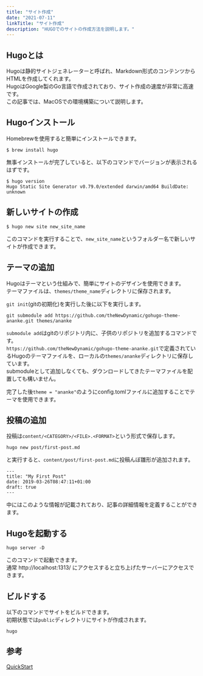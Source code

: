 ```yaml
---
title: "サイト作成"
date: "2021-07-11"
linkTitle: "サイト作成"
description: "HUGOでのサイトの作成方法を説明します。"
---
```


## Hugoとは
Hugoは静的サイトジェネレーターと呼ばれ、Markdown形式のコンテンツからHTMLを作成してくれます。  
HugoはGoogle製のGo言語で作成されており、サイト作成の速度が非常に高速です。  
この記事では、MacOSでの環境構築について説明します。

## Hugoインストール
Homebrewを使用すると簡単にインストールできます。  
```
$ brew install hugo
```

無事インストールが完了していると、以下のコマンドでバージョンが表示されるはずです。  
```
$ hugo version
Hugo Static Site Generator v0.79.0/extended darwin/amd64 BuildDate: unknown
```

## 新しいサイトの作成
```
$ hugo new site new_site_name
```

このコマンドを実行することで、`new_site_name`というフォルダー名で新しいサイトが作成できます。  

## テーマの追加
Hugoはテーマという仕組みで、簡単にサイトのデザインを使用できます。  
テーマファイルは、`themes/theme_name`ディレクトリに保存されます。  

`git init`(gitの初期化)を実行した後に以下を実行します。
```
git submodule add https://github.com/theNewDynamic/gohugo-theme-ananke.git themes/ananke
```

`submodule add`はgitのリポジトリ内に、子供のリポジトリを追加するコマンドです。  
`https://github.com/theNewDynamic/gohugo-theme-ananke.git`で定義されているHugoのテーマファイルを、ローカルの`themes/ananke`ディレクトリに保存しています。  
submoduleとして追加しなくても、ダウンロードしてきたテーマファイルを配置しても構いません。  

完了した後`theme = "ananke"`のようにconfig.tomlファイルに追加することでテーマを使用できます。  

## 投稿の追加
投稿は`content/<CATEGORY>/<FILE>.<FORMAT>`という形式で保存します。  
```
hugo new post/first-post.md
```
と実行すると、`content/post/first-post.md`に投稿んぼ雛形が追加されます。  

```
---
title: "My First Post"
date: 2019-03-26T08:47:11+01:00
draft: true
---
```
中にはこのような情報が記載されており、記事の詳細情報を定義することができます。  

## Hugoを起動する
```
hugo server -D
```
このコマンドで起動できます。  
通常 http://localhost:1313/ にアクセスすると立ち上げたサーバーにアクセスできます。  

## ビルドする
以下のコマンドでサイトをビルドできます。  
初期状態では`public`ディレクトリにサイトが作成されます。  
```
hugo 
```

## 参考
[QuickStart](https://gohugo.io/getting-started/quick-start/)